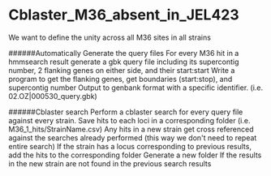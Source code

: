 # Cblaster_M36_absent_in_JEL423

We want to define the unity across all M36 sites in all strains

######Automatically Generate the query files
For every M36 hit in a hmmsearch result generate a gbk query file including its supercontig number, 2 flanking genes on either side, and their      start:start
Write a program to get the flanking genes, get boundaries (start:stop), and supercontig number
Output to genbank format with a specific identifier. (i.e. 02.OZ|000530_query.gbk)

######Cblaster search
Perform a cblaster search for every query file against every strain. 
Save hits to each loci in a corresponding folder (i.e. M36_1_hits/StrainName.csv)
Any hits in a new strain get cross referenced against the searches already performed (this way we don't need to repeat entire search)
If the strain has a locus corresponding to previous results, add the hits to the corresponding folder 
Generate a new folder If the results in the new strain are not found in the previous search results
  
